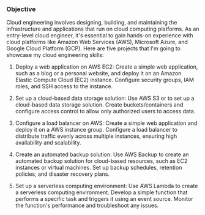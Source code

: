 ### Objective
Cloud engineering involves designing, building, and maintaining the infrastructure and applications that run on cloud computing platforms. As an entry-level cloud engineer, it's essential to gain hands-on experience with cloud platforms like Amazon Web Services (AWS), Microsoft Azure, and Google Cloud Platform (GCP). Here are five projects that I'm going to showcase my cloud engineering skills:

1. Deploy a web application on AWS EC2: Create a simple web application, such as a blog or a personal website, and deploy it on an Amazon Elastic Compute Cloud (EC2) instance. Configure security groups, IAM roles, and SSH access to the instance.

2. Set up a cloud-based data storage solution: Use AWS S3 or to set up a cloud-based data storage solution. Create buckets/containers and configure access control to allow only authorized users to access data.

3. Configure a load balancer on AWS: Create a simple web application and deploy it on a AWS instance group. Configure a load balancer to distribute traffic evenly across multiple instances, ensuring high availability and scalability.

4. Create an automated backup solution: Use AWS Backup to create an automated backup solution for cloud-based resources, such as EC2 instances or virtual machines. Set up backup schedules, retention policies, and disaster recovery plans.

5. Set up a serverless computing environment: Use AWS Lambda to create a serverless computing environment. Develop a simple function that performs a specific task and triggers it using an event source. Monitor the function's performance and troubleshoot any issues.
